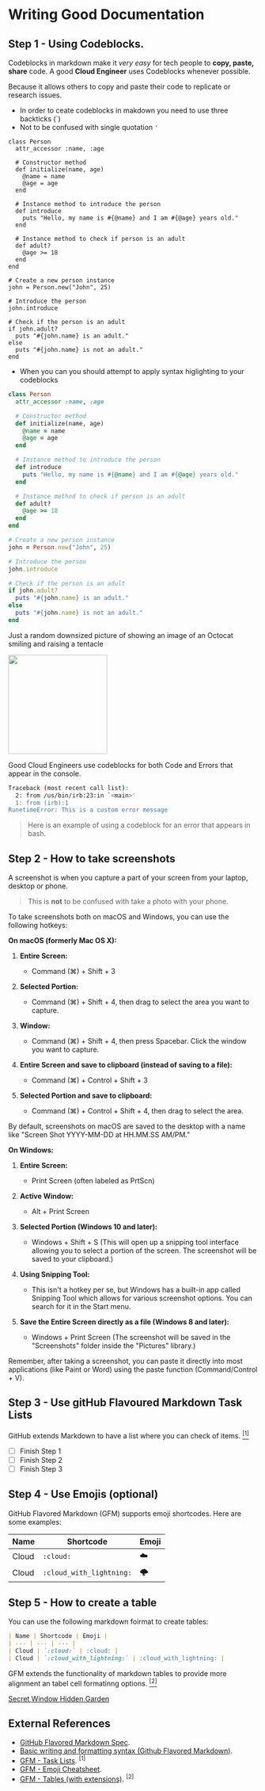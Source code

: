 # Writing Good Documentation

## Step 1 - Using Codeblocks.

Codeblocks in markdown make it *very easy* for tech people to **copy, paste, share** code.
A good **Cloud Engineer** uses Codeblocks whenever possible.

Because it allows others to copy and paste their code to replicate or research issues.

- In order to ceate codeblocks in makdown you need to use three backticks (`)
- Not to be confused with single quotation `'`


```
class Person
  attr_accessor :name, :age

  # Constructor method
  def initialize(name, age)
    @name = name
    @age = age
  end

  # Instance method to introduce the person
  def introduce
    puts "Hello, my name is #{@name} and I am #{@age} years old."
  end

  # Instance method to check if person is an adult
  def adult?
    @age >= 18
  end
end

# Create a new person instance
john = Person.new("John", 25)

# Introduce the person
john.introduce

# Check if the person is an adult
if john.adult?
  puts "#{john.name} is an adult."
else
  puts "#{john.name} is not an adult."
end
```

- When you can you should attempt to apply syntax higlighting to your codeblocks

```ruby
class Person
  attr_accessor :name, :age

  # Constructor method
  def initialize(name, age)
    @name = name
    @age = age
  end

  # Instance method to introduce the person
  def introduce
    puts "Hello, my name is #{@name} and I am #{@age} years old."
  end

  # Instance method to check if person is an adult
  def adult?
    @age >= 18
  end
end

# Create a new person instance
john = Person.new("John", 25)

# Introduce the person
john.introduce

# Check if the person is an adult
if john.adult?
  puts "#{john.name} is an adult."
else
  puts "#{john.name} is not an adult."
end
```

Just a random downsized picture of showing an image of an Octocat smiling and raising a tentacle

<img width="200px" src="https://myoctocat.com/assets/images/base-octocat.svg" />

Good Cloud Engineers use codeblocks for both Code and Errors that appear in the console.

```bash
Traceback (most recent call list):
  2: from /us/bin/irb:23:in `<main>'
  1: from (irb):1
RunetimeError: This is a custom error message
```
> Here is an example of using a codeblock for an error that appears in bash.

## Step 2 - How to take screenshots

A screenshot is when you capture a part of your screen from your laptop, desktop or phone.

> This is **not** to be confused with take a photo with your phone.

To take screenshots both on macOS and Windows, you can use the following hotkeys:

**On macOS (formerly Mac OS X):**

1. **Entire Screen:**
   - Command (⌘) + Shift + 3

2. **Selected Portion:**
   - Command (⌘) + Shift + 4, then drag to select the area you want to capture.

3. **Window:**
   - Command (⌘) + Shift + 4, then press Spacebar. Click the window you want to capture.

4. **Entire Screen and save to clipboard (instead of saving to a file):**
   - Command (⌘) + Control + Shift + 3

5. **Selected Portion and save to clipboard:**
   - Command (⌘) + Control + Shift + 4, then drag to select the area.

By default, screenshots on macOS are saved to the desktop with a name like "Screen Shot YYYY-MM-DD at HH.MM.SS AM/PM."

**On Windows:**

1. **Entire Screen:**
   - Print Screen (often labeled as PrtScn)

2. **Active Window:**
   - Alt + Print Screen

3. **Selected Portion (Windows 10 and later):**
   - Windows + Shift + S (This will open up a snipping tool interface allowing you to select a portion of the screen. The screenshot will be saved to your clipboard.)

4. **Using Snipping Tool:**
   - This isn't a hotkey per se, but Windows has a built-in app called Snipping Tool which allows for various screenshot options. You can search for it in the Start menu.

5. **Save the Entire Screen directly as a file (Windows 8 and later):**
   - Windows + Print Screen (The screenshot will be saved in the "Screenshots" folder inside the "Pictures" library.)

Remember, after taking a screenshot, you can paste it directly into most applications (like Paint or Word) using the paste function (Command/Control + V).


## Step 3 - Use gitHub Flavoured  Markdown Task Lists

GitHub extends Markdown to have a list where you can check of items. [<sup>[1]</sup>](#external-references)

- [ ] Finish Step 1
- [ ] Finish Step 2
- [ ] Finish Step 3

## Step 4 - Use Emojis (optional)

GitHub Flavored Markdown (GFM) supports emoji shortcodes.
Here are some examples:

| Name | Shortcode | Emoji | 
| --- | --- | --- |
| Cloud | `:cloud:` | :cloud: |
| Cloud | `:cloud_with_lightning:` | :cloud_with_lightning: |

## Step 5 - How to create a table

You can use the following markdown foirmat to create tables:

```md
| Name | Shortcode | Emoji | 
| --- | --- | --- |
| Cloud | `:cloud:` | :cloud: |
| Cloud | `:cloud_with_lightning:` | :cloud_with_lightning: |
```

GFM extends the functionality of markdown tables to provide more alignment an tabel cell formatinng options. [<sup>[2]</sup>](#external-references)

[Secret Window Hidden Garden](secret-window/hidden-garden.md)

## External References

- [GitHub Flavored Markdown Spec](https://github.github.com/gfm/). 
- [Basic writing and formatting syntax (Github Flavored Markdown)](https://docs.github.com/de/get-started/writing-on-github/getting-started-with-writing-and-formatting-on-github/basic-writing-and-formatting-syntax#images).
- [GFM - Task Lists]([<sub>[1]</sub>z](https://docs.github.com/en/get-started/writing-on-github/getting-started-with-writing-and-formatting-on-github/basic-writing-and-formatting-syntax#task-lists)https://docs.github.com/en/get-started/writing-on-github/getting-started-with-writing-and-formatting-on-github/basic-writing-and-formatting-syntax#task-lists). <sup>[1]</sup>
- [GFM - Emoji Cheatsheet](https://github.com/ikatyang/emoji-cheat-sheet/blob/master/README.md#emoji-cheat-sheet).
- [GFM - Tables (with extensions)](https://github.github.com/gfm/#tables-extension-). <sup>[2]</sup>
